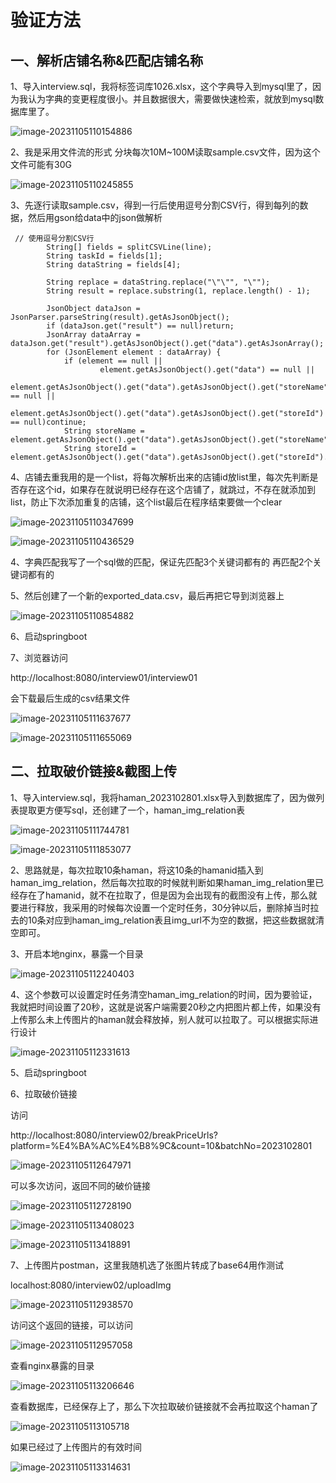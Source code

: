 # 验证方法

## 一、解析店铺名称&匹配店铺名称

1、导入interview.sql，我将标签词库1026.xlsx，这个字典导入到mysql里了，因为我认为字典的变更程度很小。并且数据很大，需要做快速检索，就放到mysql数据库里了。

![image-20231105110154886](https://typora-images-1307135242.cos.ap-beijing.myqcloud.com/images/202311051133220.png)

2、我是采用文件流的形式 分块每次10M~100M读取sample.csv文件，因为这个文件可能有30G

![image-20231105110245855](https://typora-images-1307135242.cos.ap-beijing.myqcloud.com/images/202311051133222.png)

3、先逐行读取sample.csv，得到一行后使用逗号分割CSV行，得到每列的数据，然后用gson给data中的json做解析

```
 // 使用逗号分割CSV行
        String[] fields = splitCSVLine(line);
        String taskId = fields[1];
        String dataString = fields[4];

        String replace = dataString.replace("\"\"", "\"");
        String result = replace.substring(1, replace.length() - 1);

        JsonObject dataJson = JsonParser.parseString(result).getAsJsonObject();
        if (dataJson.get("result") == null)return;
        JsonArray dataArray = dataJson.get("result").getAsJsonObject().get("data").getAsJsonArray();
        for (JsonElement element : dataArray) {
            if (element == null ||
                    element.getAsJsonObject().get("data") == null ||
                    element.getAsJsonObject().get("data").getAsJsonObject().get("storeName") == null ||
                    element.getAsJsonObject().get("data").getAsJsonObject().get("storeId") == null)continue;
            String storeName = element.getAsJsonObject().get("data").getAsJsonObject().get("storeName").getAsString();
            String storeId = element.getAsJsonObject().get("data").getAsJsonObject().get("storeId").getAsString();
```

4、店铺去重我用的是一个list，将每次解析出来的店铺id放list里，每次先判断是否存在这个id，如果存在就说明已经存在这个店铺了，就跳过，不存在就添加到list，防止下次添加重复的店铺，这个list最后在程序结束要做一个clear

![image-20231105110347699](https://typora-images-1307135242.cos.ap-beijing.myqcloud.com/images/202311051133223.png)

![image-20231105110436529](https://typora-images-1307135242.cos.ap-beijing.myqcloud.com/images/202311051133224.png)

4、字典匹配我写了一个sql做的匹配，保证先匹配3个关键词都有的 再匹配2个关键词都有的

5、然后创建了一个新的exported_data.csv，最后再把它导到浏览器上

![image-20231105110854882](https://typora-images-1307135242.cos.ap-beijing.myqcloud.com/images/202311051133225.png)

6、启动springboot

7、浏览器访问

http://localhost:8080/interview01/interview01

会下载最后生成的csv结果文件

![image-20231105111637677](https://typora-images-1307135242.cos.ap-beijing.myqcloud.com/images/202311051133226.png)

![image-20231105111655069](https://typora-images-1307135242.cos.ap-beijing.myqcloud.com/images/202311051133228.png)

## 二、拉取破价链接&截图上传

1、导入interview.sql，我将haman_2023102801.xlsx导入到数据库了，因为做列表提取更方便写sql，还创建了一个，haman_img_relation表

![image-20231105111744781](https://typora-images-1307135242.cos.ap-beijing.myqcloud.com/images/202311051133229.png)

![image-20231105111853077](https://typora-images-1307135242.cos.ap-beijing.myqcloud.com/images/202311051133230.png)

2、思路就是，每次拉取10条haman，将这10条的hamanid插入到haman_img_relation，然后每次拉取的时候就判断如果haman_img_relation里已经存在了hamanid，就不在拉取了，但是因为会出现有的截图没有上传，那么就要进行释放，我采用的时候每次设置一个定时任务，30分钟以后，删除掉当时拉去的10条对应到haman_img_relation表且img_url不为空的数据，把这些数据就清空即可。

3、开启本地nginx，暴露一个目录

![image-20231105112240403](https://typora-images-1307135242.cos.ap-beijing.myqcloud.com/images/202311051133231.png)

4、这个参数可以设置定时任务清空haman_img_relation的时间，因为要验证，我就把时间设置了20秒，这就是说客户端需要20秒之内把图片都上传，如果没有上传那么未上传图片的haman就会释放掉，别人就可以拉取了。可以根据实际进行设计

![image-20231105112331613](https://typora-images-1307135242.cos.ap-beijing.myqcloud.com/images/202311051133232.png)

5、启动springboot

6、拉取破价链接

访问

http://localhost:8080/interview02/breakPriceUrls?platform=%E4%BA%AC%E4%B8%9C&count=10&batchNo=2023102801

![image-20231105112647971](https://typora-images-1307135242.cos.ap-beijing.myqcloud.com/images/202311051133233.png)

可以多次访问，返回不同的破价链接

![image-20231105112728190](https://typora-images-1307135242.cos.ap-beijing.myqcloud.com/images/202311051133234.png)

![image-20231105113408023](https://typora-images-1307135242.cos.ap-beijing.myqcloud.com/images/202311051134666.png)

![image-20231105113418891](https://typora-images-1307135242.cos.ap-beijing.myqcloud.com/images/202311051134667.png)

7、上传图片postman，这里我随机选了张图片转成了base64用作测试

localhost:8080/interview02/uploadImg

![image-20231105112938570](https://typora-images-1307135242.cos.ap-beijing.myqcloud.com/images/202311051133236.png)

访问这个返回的链接，可以访问

![image-20231105112957058](https://typora-images-1307135242.cos.ap-beijing.myqcloud.com/images/202311051133237.png)

查看nginx暴露的目录

![image-20231105113206646](https://typora-images-1307135242.cos.ap-beijing.myqcloud.com/images/202311051133238.png)

查看数据库，已经保存上了，那么下次拉取破价链接就不会再拉取这个haman了

![image-20231105113105718](https://typora-images-1307135242.cos.ap-beijing.myqcloud.com/images/202311051133239.png)

如果已经过了上传图片的有效时间

![image-20231105113314631](https://typora-images-1307135242.cos.ap-beijing.myqcloud.com/images/202311051133240.png)